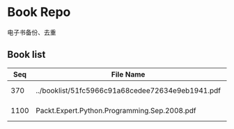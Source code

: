 Book Repo
=========

电子书备份、去重

Book list
---------

| Seq | File Name | Size | MD5 |
| --- | --------- | ---- | --- |
| 370 | ../booklist/51fc5966c91a68cedee72634e9eb1941.pdf | 10.2 MB | 51fc5966c91a68cedee72634e9eb1941 | 
| 1100 | Packt.Expert.Python.Programming.Sep.2008.pdf | 10.2 MB | 51fc5966c91a68cedee72634e9eb1941 | 
